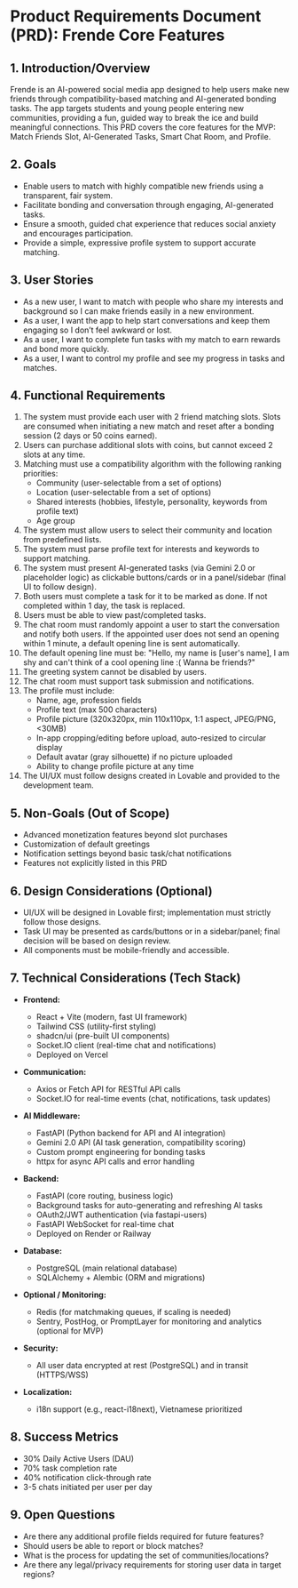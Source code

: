 # Product Requirements Document (PRD): Frende Core Features

## 1. Introduction/Overview
Frende is an AI-powered social media app designed to help users make new friends through compatibility-based matching and AI-generated bonding tasks. The app targets students and young people entering new communities, providing a fun, guided way to break the ice and build meaningful connections. This PRD covers the core features for the MVP: Match Friends Slot, AI-Generated Tasks, Smart Chat Room, and Profile.

## 2. Goals
- Enable users to match with highly compatible new friends using a transparent, fair system.
- Facilitate bonding and conversation through engaging, AI-generated tasks.
- Ensure a smooth, guided chat experience that reduces social anxiety and encourages participation.
- Provide a simple, expressive profile system to support accurate matching.

## 3. User Stories
- As a new user, I want to match with people who share my interests and background so I can make friends easily in a new environment.
- As a user, I want the app to help start conversations and keep them engaging so I don’t feel awkward or lost.
- As a user, I want to complete fun tasks with my match to earn rewards and bond more quickly.
- As a user, I want to control my profile and see my progress in tasks and matches.

## 4. Functional Requirements
1. The system must provide each user with 2 friend matching slots. Slots are consumed when initiating a new match and reset after a bonding session (2 days or 50 coins earned).
2. Users can purchase additional slots with coins, but cannot exceed 2 slots at any time.
3. Matching must use a compatibility algorithm with the following ranking priorities:
   - Community (user-selectable from a set of options)
   - Location (user-selectable from a set of options)
   - Shared interests (hobbies, lifestyle, personality, keywords from profile text)
   - Age group
4. The system must allow users to select their community and location from predefined lists.
5. The system must parse profile text for interests and keywords to support matching.
6. The system must present AI-generated tasks (via Gemini 2.0 or placeholder logic) as clickable buttons/cards or in a panel/sidebar (final UI to follow design).
7. Both users must complete a task for it to be marked as done. If not completed within 1 day, the task is replaced.
8. Users must be able to view past/completed tasks.
9. The chat room must randomly appoint a user to start the conversation and notify both users. If the appointed user does not send an opening within 1 minute, a default opening line is sent automatically.
10. The default opening line must be: "Hello, my name is [user's name], I am shy and can't think of a cool opening line :( Wanna be friends?"
11. The greeting system cannot be disabled by users.
12. The chat room must support task submission and notifications.
13. The profile must include:
    - Name, age, profession fields
    - Profile text (max 500 characters)
    - Profile picture (320x320px, min 110x110px, 1:1 aspect, JPEG/PNG, <30MB)
    - In-app cropping/editing before upload, auto-resized to circular display
    - Default avatar (gray silhouette) if no picture uploaded
    - Ability to change profile picture at any time
14. The UI/UX must follow designs created in Lovable and provided to the development team.

## 5. Non-Goals (Out of Scope)
- Advanced monetization features beyond slot purchases
- Customization of default greetings
- Notification settings beyond basic task/chat notifications
- Features not explicitly listed in this PRD

## 6. Design Considerations (Optional)
- UI/UX will be designed in Lovable first; implementation must strictly follow those designs.
- Task UI may be presented as cards/buttons or in a sidebar/panel; final decision will be based on design review.
- All components must be mobile-friendly and accessible.

## 7. Technical Considerations (Tech Stack)

- **Frontend:**
  - React + Vite (modern, fast UI framework)
  - Tailwind CSS (utility-first styling)
  - shadcn/ui (pre-built UI components)
  - Socket.IO client (real-time chat and notifications)
  - Deployed on Vercel

- **Communication:**
  - Axios or Fetch API for RESTful API calls
  - Socket.IO for real-time events (chat, notifications, task updates)

- **AI Middleware:**
  - FastAPI (Python backend for API and AI integration)
  - Gemini 2.0 API (AI task generation, compatibility scoring)
  - Custom prompt engineering for bonding tasks
  - httpx for async API calls and error handling

- **Backend:**
  - FastAPI (core routing, business logic)
  - Background tasks for auto-generating and refreshing AI tasks
  - OAuth2/JWT authentication (via fastapi-users)
  - FastAPI WebSocket for real-time chat
  - Deployed on Render or Railway

- **Database:**
  - PostgreSQL (main relational database)
  - SQLAlchemy + Alembic (ORM and migrations)

- **Optional / Monitoring:**
  - Redis (for matchmaking queues, if scaling is needed)
  - Sentry, PostHog, or PromptLayer for monitoring and analytics (optional for MVP)

- **Security:**
  - All user data encrypted at rest (PostgreSQL) and in transit (HTTPS/WSS)

- **Localization:**
  - i18n support (e.g., react-i18next), Vietnamese prioritized

## 8. Success Metrics
- 30% Daily Active Users (DAU)
- 70% task completion rate
- 40% notification click-through rate
- 3-5 chats initiated per user per day

## 9. Open Questions
- Are there any additional profile fields required for future features?
- Should users be able to report or block matches?
- What is the process for updating the set of communities/locations?
- Are there any legal/privacy requirements for storing user data in target regions? 